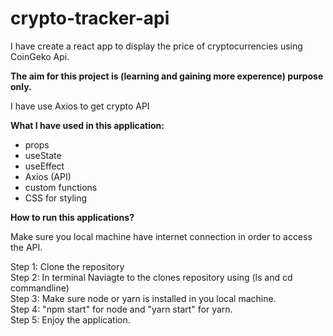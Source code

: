 # crypto-tracker-api

I have create a react app to display the price of cryptocurrencies using CoinGeko Api.

<b> The aim for this project is (learning and gaining more experence) purpose only.</b>

I have use Axios to get crypto API

<b>What I have used in this application:</b>
- props
- useState
- useEffect
- Axios (API)
- custom functions
- CSS for styling

<b>How to run this applications?</b>

Make sure you local machine have internet connection in order to access the API. 

Step 1: Clone the repository<br>
Step 2: In terminal Naviagte to the clones repository using (ls and cd commandline)<br>
Step 3: Make sure node or yarn is installed in you local machine.<br>
Step 4: "npm start" for node and "yarn start" for yarn.<br>
Step 5: Enjoy the application. 
